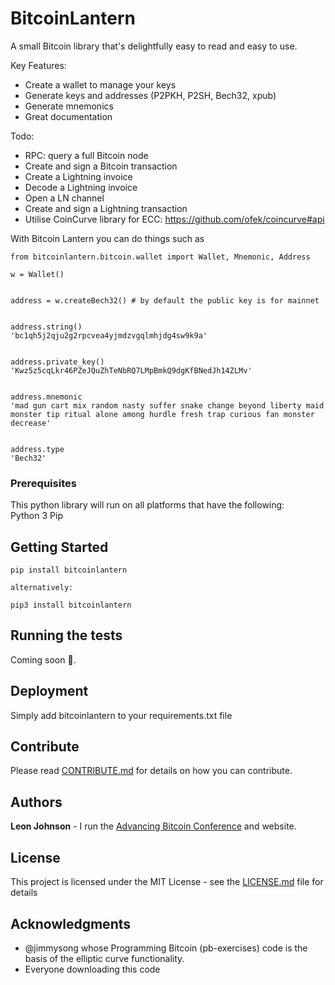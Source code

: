 
# BitcoinLantern

A small Bitcoin library that's delightfully easy to read and easy to use.

Key Features:
- Create a wallet to manage your keys
- Generate keys and addresses (P2PKH, P2SH, Bech32, xpub)
- Generate mnemonics
- Great documentation

Todo:
- RPC: query a full Bitcoin node
- Create and sign a Bitcoin transaction
- Create a Lightning invoice
- Decode a Lightning invoice
- Open a LN channel
- Create and sign a Lightning transaction
- Utilise CoinCurve library for ECC: https://github.com/ofek/coincurve#api

With Bitcoin Lantern you can do things such as

```
from bitcoinlantern.bitcoin.wallet import Wallet, Mnemonic, Address

w = Wallet()


address = w.createBech32() # by default the public key is for mainnet


address.string()
'bc1qh5j2qju2g2rpcvea4yjmdzvgqlmhjdg4sw9k9a'


address.private_key()
'Kwz5z5cqLkr46PZeJQuZhTeNbRQ7LMpBmkQ9dgKfBNedJh14ZLMv'


address.mnemonic	
'mad gun cart mix random nasty suffer snake change beyond liberty maid monster tip ritual alone among hurdle fresh trap curious fan monster decrease'


address.type
'Bech32'
```

### Prerequisites

This python library will run on all platforms that have the following:<br/>
Python 3
Pip

## Getting Started

```
pip install bitcoinlantern

alternatively:

pip3 install bitcoinlantern
```


## Running the tests

Coming soon 😬.


## Deployment

Simply add bitcoinlantern to your requirements.txt file


## Contribute

Please read [CONTRIBUTE.md](https://github.com/leonjohnson/bitcoinlantern/blob/master/contribute.md) for details on how you can contribute.


## Authors

**Leon Johnson** - I run the [Advancing Bitcoin Conference](https://www.advancingbitcoin.com) and website.


## License

This project is licensed under the MIT License - see the [LICENSE.md](LICENSE.md) file for details

## Acknowledgments

* @jimmysong whose Programming Bitcoin (pb-exercises) code is the basis of the elliptic curve functionality.
* Everyone downloading this code
